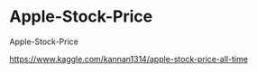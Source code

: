 # Apple-Stock-Price
Apple-Stock-Price

https://www.kaggle.com/kannan1314/apple-stock-price-all-time
